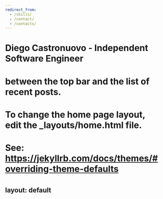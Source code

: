 ```yaml
---
redirect_from:
  - /skills/
  - /contact/
  - /contacts/
---
```

# Diego Castronuovo - Independent Software Engineer  
# between the top bar and the list of recent posts.
# To change the home page layout, edit the _layouts/home.html file.
# See: https://jekyllrb.com/docs/themes/#overriding-theme-defaults
# 
layout: default
---
